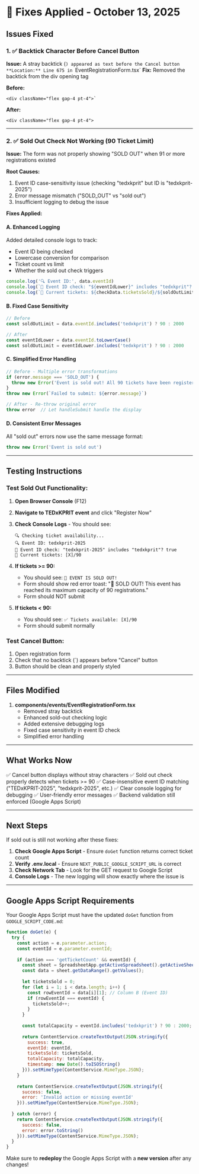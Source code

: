 # 🔧 Fixes Applied - October 13, 2025

## Issues Fixed

### 1. ✅ **Backtick Character Before Cancel Button**
**Issue:** A stray backtick (`) appeared as text before the Cancel button
**Location:** Line 675 in `EventRegistrationForm.tsx`
**Fix:** Removed the backtick from the div opening tag

**Before:**
```tsx
<div className="flex gap-4 pt-4">`
```

**After:**
```tsx
<div className="flex gap-4 pt-4">
```

---

### 2. ✅ **Sold Out Check Not Working (90 Ticket Limit)**

**Issue:** The form was not properly showing "SOLD OUT" when 91 or more registrations existed

**Root Causes:**
1. Event ID case-sensitivity issue (checking "tedxkprit" but ID is "tedxkprit-2025")
2. Error message mismatch ("SOLD_OUT" vs "sold out")
3. Insufficient logging to debug the issue

**Fixes Applied:**

#### A. Enhanced Logging
Added detailed console logs to track:
- Event ID being checked
- Lowercase conversion for comparison
- Ticket count vs limit
- Whether the sold out check triggers

```typescript
console.log('🔍 Event ID:', data.eventId)
console.log(`🎫 Event ID check: "${eventIdLower}" includes "tedxkprit"? ${eventIdLower.includes('tedxkprit')}`)
console.log(`🎫 Current tickets: ${checkData.ticketsSold}/${soldOutLimit}`)
```

#### B. Fixed Case Sensitivity
```typescript
// Before
const soldOutLimit = data.eventId.includes('tedxkprit') ? 90 : 2000

// After
const eventIdLower = data.eventId.toLowerCase()
const soldOutLimit = eventIdLower.includes('tedxkprit') ? 90 : 2000
```

#### C. Simplified Error Handling
```typescript
// Before - Multiple error transformations
if (error.message === 'SOLD_OUT') {
  throw new Error('Event is sold out! All 90 tickets have been registered.')
}
throw new Error(`Failed to submit: ${error.message}`)

// After - Re-throw original error
throw error  // Let handleSubmit handle the display
```

#### D. Consistent Error Messages
All "sold out" errors now use the same message format:
```typescript
throw new Error('Event is sold out')
```

---

## Testing Instructions

### Test Sold Out Functionality:

1. **Open Browser Console** (F12)
2. **Navigate to TEDxKPRIT event** and click "Register Now"
3. **Check Console Logs** - You should see:
   ```
   🔍 Checking ticket availability...
   🔍 Event ID: tedxkprit-2025
   🎫 Event ID check: "tedxkprit-2025" includes "tedxkprit"? true
   🎫 Current tickets: [X]/90
   ```

4. **If tickets >= 90:**
   - You should see: `🚫 EVENT IS SOLD OUT!`
   - Form should show red error toast: "🎫 SOLD OUT! This event has reached its maximum capacity of 90 registrations."
   - Form should NOT submit

5. **If tickets < 90:**
   - You should see: `✅ Tickets available: [X]/90`
   - Form should submit normally

### Test Cancel Button:
1. Open registration form
2. Check that no backtick (`) appears before "Cancel" button
3. Button should be clean and properly styled

---

## Files Modified

1. **components/events/EventRegistrationForm.tsx**
   - Removed stray backtick
   - Enhanced sold-out checking logic
   - Added extensive debugging logs
   - Fixed case sensitivity in event ID check
   - Simplified error handling

---

## What Works Now

✅ Cancel button displays without stray characters
✅ Sold out check properly detects when tickets >= 90
✅ Case-insensitive event ID matching ("TEDxKPRIT-2025", "tedxkprit-2025", etc.)
✅ Clear console logging for debugging
✅ User-friendly error messages
✅ Backend validation still enforced (Google Apps Script)

---

## Next Steps

If sold out is still not working after these fixes:

1. **Check Google Apps Script** - Ensure `doGet` function returns correct ticket count
2. **Verify .env.local** - Ensure `NEXT_PUBLIC_GOOGLE_SCRIPT_URL` is correct
3. **Check Network Tab** - Look for the GET request to Google Script
4. **Console Logs** - The new logging will show exactly where the issue is

---

## Google Apps Script Requirements

Your Google Apps Script must have the updated `doGet` function from `GOOGLE_SCRIPT_CODE.md`:

```javascript
function doGet(e) {
  try {
    const action = e.parameter.action;
    const eventId = e.parameter.eventId;
    
    if (action === 'getTicketCount' && eventId) {
      const sheet = SpreadsheetApp.getActiveSpreadsheet().getActiveSheet();
      const data = sheet.getDataRange().getValues();
      
      let ticketsSold = 0;
      for (let i = 1; i < data.length; i++) {
        const rowEventId = data[i][1]; // Column B (Event ID)
        if (rowEventId === eventId) {
          ticketsSold++;
        }
      }
      
      const totalCapacity = eventId.includes('tedxkprit') ? 90 : 2000;
      
      return ContentService.createTextOutput(JSON.stringify({
        success: true,
        eventId: eventId,
        ticketsSold: ticketsSold,
        totalCapacity: totalCapacity,
        timestamp: new Date().toISOString()
      })).setMimeType(ContentService.MimeType.JSON);
    }
    
    return ContentService.createTextOutput(JSON.stringify({
      success: false,
      error: 'Invalid action or missing eventId'
    })).setMimeType(ContentService.MimeType.JSON);
    
  } catch (error) {
    return ContentService.createTextOutput(JSON.stringify({
      success: false,
      error: error.toString()
    })).setMimeType(ContentService.MimeType.JSON);
  }
}
```

Make sure to **redeploy** the Google Apps Script with a **new version** after any changes!
